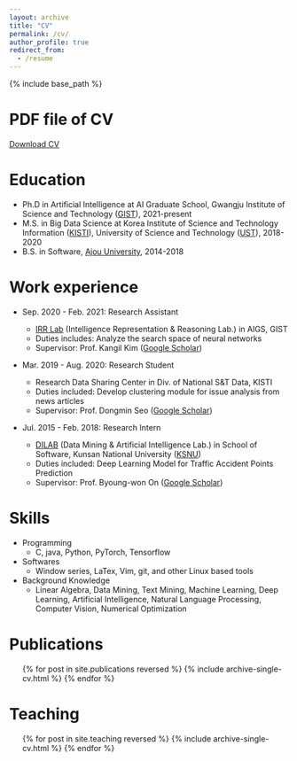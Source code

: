 ```yaml
---
layout: archive
title: "CV"
permalink: /cv/
author_profile: true
redirect_from:
  - /resume
---
```


{% include base_path %}



PDF file of CV
=====
[Download CV](http://khyong.github.io/files/CV_HoyongKim.pdf)

Education
======
* Ph.D in Artificial Intelligence at AI Graduate School, Gwangju Institute of Science and Technology ([GIST](https://www.gist.ac.kr/en/main.html)), 2021-present
* M.S. in Big Data Science at Korea Institute of Science and Technology Information ([KISTI](https://www.kisti.re.kr/)), University of Science and Technology ([UST](https://www.ust.ac.kr/)), 2018-2020
* B.S. in Software, [Ajou University](https://www.ajou.ac.kr/en/index.do#a), 2014-2018

Work experience
======
* Sep. 2020 - Feb. 2021: Research Assistant
  * [IRR Lab](https://irrlab.github.io/) (Intelligence Representation & Reasoning Lab.) in AIGS, GIST
  * Duties includes: Analyze the search space of neural networks
  * Supervisor: Prof. Kangil Kim ([Google Scholar](https://scholar.google.co.kr/citations?user=RZggOtkAAAAJ&hl=ko))

* Mar. 2019 - Aug. 2020: Research Student
  * Research Data Sharing Center in Div. of National S&T Data, KISTI
  * Duties included: Develop clustering module for issue analysis from news articles
  * Supervisor: Prof. Dongmin Seo ([Google Scholar](https://scholar.google.com/citations?user=v55x1EIAAAAJ&hl=ko))

* Jul. 2015 - Feb. 2018: Research Intern
  * [DILAB](http://dilab.kunsan.ac.kr/) (Data Mining & Artificial Intelligence Lab.) in School of Software, Kunsan National University ([KSNU](https://www.kunsan.ac.kr/en/index.kunsan))
  * Duties included: Deep Learning Model for Traffic Accident Points Prediction
  * Supervisor: Prof. Byoung-won On ([Google Scholar](https://scholar.google.com/citations?user=19kscYoAAAAJ&hl=en))
  
Skills
======
* Programming
  * C, java, Python, PyTorch, Tensorflow
* Softwares
  * Window series, LaTex, Vim, git, and other Linux based tools
* Background Knowledge
  * Linear Algebra, Data Mining, Text Mining, Machine Learning, Deep Learning, Artificial Intelligence, Natural Language Processing, Computer Vision, Numerical Optimization

Publications
======
  <ul>{% for post in site.publications reversed %}
    {% include archive-single-cv.html %}
  {% endfor %}</ul>
  
Teaching
======
  <ul>{% for post in site.teaching reversed %}
    {% include archive-single-cv.html %}
  {% endfor %}</ul>
  
